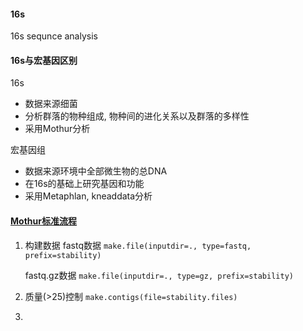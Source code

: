 #### 16s
 16s sequnce analysis

#### 16s与宏基因区别
16s
 * 数据来源细菌
 * 分析群落的物种组成, 物种间的进化关系以及群落的多样性
 * 采用Mothur分析

宏基因组
 * 数据来源环境中全部微生物的总DNA
 * 在16s的基础上研究基因和功能
 * 采用Metaphlan, kneaddata分析

#### [Mothur标准流程](https://mothur.org/wiki/miseq_sop/)
1. 构建数据
    fastq数据
   ```make.file(inputdir=., type=fastq, prefix=stability)```

   fastq.gz数据
   ```make.file(inputdir=., type=gz, prefix=stability)```
2. 质量(>25)控制
   ```make.contigs(file=stability.files)```
3. 

